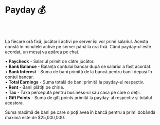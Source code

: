 # Payday 💰
<br><br>

La fiecare oră fixă, jucătorii activi pe server își vor primi salariul. Acesta constă în minutele active pe server până la ora fixă. Când payday-ul este acordat, un mesaj va apărea pe chat.

  • **Paycheck** - Salariul primit de către jucător.  
  • **Bank Balance** - Balanța contului bancar după ce salariul a fost acordat.  
  • **Bank Interest** - Suma de bani primită de la bancă pentru banii depuși în contul bancar.  
  • **Total Earnings** - Suma totală de bani primită la payday-ul respectiv.  
  • **Rent** - Banii plătiți pe chirie.  
  • **Tax** - Taxa percepută pentru business-ul sau casa pe care o deții.  
  • **Gift Points** - Suma de gift points primită la payday-ul respectiv și totalul acestora.

Suma maximă de bani pe care o poți avea în bancă pentru a primi dobânda maximă este de $25,000,000.


